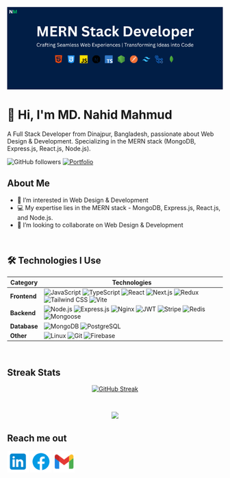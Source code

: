 <a href="https://www.facebook.com/mdnahidmahmud2/">
<img src="https://raw.githubusercontent.com/Nahid-Mahmud/Nahid-Mahmud/main/assets/photos/cover.png" />
</a>

<br />

# 👋 Hi, I'm MD. Nahid Mahmud

A Full Stack Developer from Dinajpur, Bangladesh, passionate about Web Design & Development. Specializing in the MERN stack (MongoDB, Express.js, React.js, Node.js).

![GitHub followers](https://img.shields.io/github/followers/Nahid-Mahmud?style=social)
[![Portfolio](https://img.shields.io/badge/Portfolio-000?style=flat-square&logo=about.me&logoColor=white)](https://nahid-mahmud.xyz/)

## About Me

- 👀 I’m interested in Web Design & Development
- 💻 My expertise lies in the MERN stack - MongoDB, Express.js, React.js, and Node.js.
- 💞️ I’m looking to collaborate on Web Design & Development

<br>

## 🛠️ Technologies I Use

| Category     | Technologies                                                                                                                                                                                                                                                                                                                                                                                                                                                                                                                                                                                                                                                                                                                                                                |
| ------------ | --------------------------------------------------------------------------------------------------------------------------------------------------------------------------------------------------------------------------------------------------------------------------------------------------------------------------------------------------------------------------------------------------------------------------------------------------------------------------------------------------------------------------------------------------------------------------------------------------------------------------------------------------------------------------------------------------------------------------------------------------------------------------- |
| **Frontend** | ![JavaScript](https://img.shields.io/badge/JavaScript-F7DF1E?style=for-the-badge&logo=javascript&logoColor=black) ![TypeScript](https://img.shields.io/badge/TypeScript-007ACC?style=for-the-badge&logo=typescript&logoColor=white) ![React](https://img.shields.io/badge/React-20232A?style=for-the-badge&logo=react&logoColor=61DAFB) ![Next.js](https://img.shields.io/badge/Next.js-000000?style=for-the-badge&logo=next.js&logoColor=white) ![Redux](https://img.shields.io/badge/Redux-593D88?style=for-the-badge&logo=redux&logoColor=white) ![Tailwind CSS](https://img.shields.io/badge/Tailwind_CSS-38B2AC?style=for-the-badge&logo=tailwind-css&logoColor=white) ![Vite](https://img.shields.io/badge/Vite-646CFF?style=for-the-badge&logo=vite&logoColor=white) |
| **Backend**  | ![Node.js](https://img.shields.io/badge/Node.js-339933?style=for-the-badge&logo=node.js&logoColor=white) ![Express.js](https://img.shields.io/badge/Express.js-000000?style=for-the-badge&logo=express&logoColor=white) ![Nginx](https://img.shields.io/badge/Nginx-009639?style=for-the-badge&logo=nginx&logoColor=white) ![JWT](https://img.shields.io/badge/JWT-000000?style=for-the-badge&logo=JSON%20web%20tokens&logoColor=white) ![Stripe](https://img.shields.io/badge/Stripe-635BFF?style=for-the-badge&logo=stripe&logoColor=white) ![Redis](https://img.shields.io/badge/Redis-DC382D?style=for-the-badge&logo=redis&logoColor=white) ![Mongoose](https://img.shields.io/badge/Mongoose-880000?style=for-the-badge&logo=mongoose&logoColor=white)                |
| **Database** | ![MongoDB](https://img.shields.io/badge/MongoDB-4EA94B?style=for-the-badge&logo=mongodb&logoColor=white) ![PostgreSQL](https://img.shields.io/badge/PostgreSQL-4169E1?style=for-the-badge&logo=postgresql&logoColor=white)                                                                                                                                                                                                                                                                                                                                                                                                                                                                                                                                                  |
| **Other**    | ![Linux](https://img.shields.io/badge/Linux-FCC624?style=for-the-badge&logo=linux&logoColor=black) ![Git](https://img.shields.io/badge/Git-F05032?style=for-the-badge&logo=git&logoColor=white) ![Firebase](https://img.shields.io/badge/Firebase-FFCA28?style=for-the-badge&logo=firebase&logoColor=black)                                                                                                                                                                                                                                                                                                                                                                                                                                                                 |

<br />

## Streak Stats

<div align="center">
  
<!-- [![GitHub Streak](https://streak-stats.demolab.com?user=Nahid-Mahmud&theme=transparent)](https://git.io/streak-stats) -->
[![GitHub Streak](https://github-readme-streak-stats.herokuapp.com?user=Nahid-Mahmud&theme=dark)](https://git.io/streak-stats)

</div>

<br />

<p>

<p align="center">
  <img alig src="https://github-profile-trophy.vercel.app/?username=Nahid-Mahmud&theme=onedark&column=-1" />
</p>

</p>

## Reach me out

<p align="center">

<a href="https://www.linkedin.com/in/md-nahid-mahmud/" target="blank"><img align="center" src="https://raw.githubusercontent.com/Nahid-Mahmud/Nahid-Mahmud/main/assets/icons/Linkedin.png"  width="50px" /></a>
<a href="https://www.facebook.com/mdnahidmahmud2/" target="_blank"><img align="center" src="https://raw.githubusercontent.com/Nahid-Mahmud/Nahid-Mahmud/main/assets/icons/Facebook.png"  width="50px" /></a>
<a href="mailto:nahidmahmudn@gmail.com" target="blank"><img align="center" src="https://raw.githubusercontent.com/Nahid-Mahmud/Nahid-Mahmud/main/assets/icons/gmail%202%20.png"  width="50px" /></a>

</p>

<br />

<!---
Nahid-Mahmud/Nahid-Mahmud is a ✨ special ✨ repository because its `README.md` (this file) appears on your GitHub profile.
You can click the Preview link to take a look at your changes.
--->
